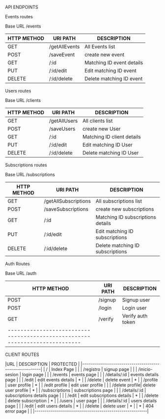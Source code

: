 API ENDPOINTS

Events routes

Base URL /events

| HTTP METHOD| URI PATH                 | DESCRIPTION                       |
|----------- |--------------------------|-----------------------------------|
| GET        | /getAllEvents            | All Events list                   |
| POST       | /saveEvent               | create new event                  |
| GET        | /:id                     | Matching ID event details         |
| PUT        | /:id/edit                | Edit matching ID event            |
| DELETE     | /:id/delete              | Delete matching ID event          |

Users routes

Base URL /clients

| HTTP METHOD| URI PATH                 | DESCRIPTION                       |
|----------- |--------------------------|-----------------------------------|
| GET        | /getAllUsers            |   All clients list                 |
| POST       | /saveUsers              |   create new User                  |
| GET        | /:id                     | Matching ID client details        |
| PUT        | /:id/edit                | Edit matching ID User             |
| DELETE     | /:id/delete              | Delete matching ID User           |

        
Subscriptions routes

Base URL /subscriptions

| HTTP METHOD| URI PATH                 | DESCRIPTION                       |
|----------- |--------------------------|-----------------------------------|
| GET        | /getAllSubscriptions     |   All subscriptions list          |
| POST       | /saveSubscriptions       |    create new subscriptions       |
| GET        | /:id                     | Matching ID subscriptions details |
| PUT        | /:id/edit                | Edit matching ID subscriptions    |
| DELETE     | /:id/delete              | Delete matching ID subscriptions  |

Auth Routes

Base URL /auth

| HTTP METHOD| URI PATH                 | DESCRIPTION                       |
|----------- |--------------------------|-----------------------------------|
| POST       | /signup                  | Signup user                       |
| POST       | /login                   | Login user                        |
| GET        | /verify                  | Verify auth token                 |
|---------------------------------------------------------------------------|



 CLIENT ROUTES

|URL             | DESCRIPTION                | PROTECTED |
|---------------------------------------------------------|
| /              | Index Page                 |           |
| /registro      | signup page                |           |
| /inicio-sesion | login page                 |           |
| /events        | events page                |           |
| /details/:id   | events details page        |           |
| /edit          | edit events details        | *         |
| /delete        | delete event               | *         |
| /profile       | user profile               | *         |
| /edit profile  | edit user profile          |           |
| /delete profile| delete user profile        | *         |
| /subscriptions | subscriptions page         |           |
| /details/:id   | subscriptions details page |           |
| /edit          | edit subscriptions details | *         |
| /delete        | delete subscription        | *         |
| /users         | user page                  |           |
| /details/:id   | users details page         |           |
| /edit          | edit users details         | *         |
| /delete        | delete user                | *         |
| *              | 404 error page             |           |
|---------------------------------------------------------|
